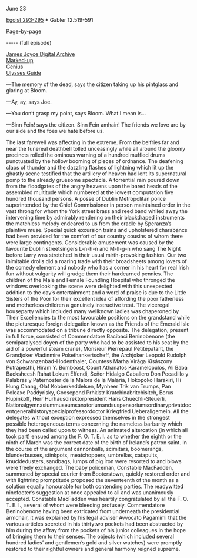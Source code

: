 June 23

[Egoist 293-295](https://archive.org/stream/ulysses00joyc_1?ref=ol#page/293/mode/2up) * Gabler 12.519-591

[Page-by-page](http://ulyssespages.blogspot.com/2014/11/p293.html)

----- (full episode)

[James Joyce Digital Archive](http://www.jjda.ie/main/JJDA/U/ulex/n/lexn.htm)  
[Marked-up](http://www.columbia.edu/~fms5/ulw12.htm)  
[Genius](https://genius.com/James-joyce-ulysses-chap-12-cyclops-annotated)  
[Ulysses Guide](http://www.ulyssesguide.com/new-page)  



—The memory of the dead, says the citizen taking up his pintglass and glaring at Bloom.

—Ay, ay, says Joe.

—You don’t grasp my point, says Bloom. What I mean is...

—Sinn Fein! says the citizen. Sinn Fein amhain! The friends we love are by our side and the foes we hate before us.

The last farewell was affecting in the extreme. From the belfries far and near the funereal deathbell tolled unceasingly while all around the gloomy precincts rolled the ominous warning of a hundred muffled drums punctuated by the hollow booming of pieces of ordnance. The deafening claps of thunder and the dazzling flashes of lightning which lit up the ghastly scene testified that the artillery of heaven had lent its supernatural pomp to the already gruesome spectacle. A torrential rain poured down from the floodgates of the angry heavens upon the bared heads of the assembled multitude which numbered at the lowest computation five hundred thousand persons. A posse of Dublin Metropolitan police superintended by the Chief Commissioner in person maintained order in the vast throng for whom the York street brass and reed band whiled away the intervening time by admirably rendering on their blackdraped instruments the matchless melody endeared to us from the cradle by Speranza’s plaintive muse. Special quick excursion trains and upholstered charabancs had been provided for the comfort of our country cousins of whom there were large contingents. Considerable amusement was caused by the favourite Dublin streetsingers L-n-h-n and M-ll-g-n who sang The Night before Larry was stretched in their usual mirth-provoking fashion. Our two inimitable drolls did a roaring trade with their broadsheets among lovers of the comedy element and nobody who has a corner in his heart for real Irish fun without vulgarity will grudge them their hardearned pennies. The children of the Male and Female Foundling Hospital who thronged the windows overlooking the scene were delighted with this unexpected addition to the day’s entertainment and a word of praise is due to the Little Sisters of the Poor for their excellent idea of affording the poor fatherless and motherless children a genuinely instructive treat. The viceregal houseparty which included many wellknown ladies was chaperoned by Their Excellencies to the most favourable positions on the grandstand while the picturesque foreign delegation known as the Friends of the Emerald Isle was accommodated on a tribune directly opposite. The delegation, present in full force, consisted of Commendatore Bacibaci Beninobenone (the semiparalysed doyen of the party who had to be assisted to his seat by the aid of a powerful steam crane), Monsieur Pierrepaul Petitépatant, the Grandjoker Vladinmire Pokethankertscheff, the Archjoker Leopold Rudolph von Schwanzenbad-Hodenthaler, Countess Marha Virága Kisászony Putrápesthi, Hiram Y. Bomboost, Count Athanatos Karamelopulos, Ali Baba Backsheesh Rahat Lokum Effendi, Señor Hidalgo Caballero Don Pecadillo y Palabras y Paternoster de la Malora de la Malaria, Hokopoko Harakiri, Hi Hung Chang, Olaf Kobberkeddelsen, Mynheer Trik van Trumps, Pan Poleaxe Paddyrisky, Goosepond Prhklstr Kratchinabritchisitch, Borus Hupinkoff, Herr Hurhausdirektorpresident Hans Chuechli-Steuerli, Nationalgymnasiummuseumsanatoriumandsuspensoriumsordinaryprivatdocentgeneralhistoryspecialprofessordoctor Kriegfried Ueberallgemein. All the delegates without exception expressed themselves in the strongest possible heterogeneous terms concerning the nameless barbarity which they had been called upon to witness. An animated altercation (in which all took part) ensued among the F. O. T. E. I. as to whether the eighth or the ninth of March was the correct date of the birth of Ireland’s patron saint. In the course of the argument cannonballs, scimitars, boomerangs, blunderbusses, stinkpots, meatchoppers, umbrellas, catapults, knuckledusters, sandbags, lumps of pig iron were resorted to and blows were freely exchanged. The baby policeman, Constable MacFadden, summoned by special courier from Booterstown, quickly restored order and with lightning promptitude proposed the seventeenth of the month as a solution equally honourable for both contending parties. The readywitted ninefooter’s suggestion at once appealed to all and was unanimously accepted. Constable MacFadden was heartily congratulated by all the F. O. T. E. I., several of whom were bleeding profusely. Commendatore Beninobenone having been extricated from underneath the presidential armchair, it was explained by his legal adviser Avvocato Pagamimi that the various articles secreted in his thirtytwo pockets had been abstracted by him during the affray from the pockets of his junior colleagues in the hope of bringing them to their senses. The objects (which included several hundred ladies’ and gentlemen’s gold and silver watches) were promptly restored to their rightful owners and general harmony reigned supreme.

